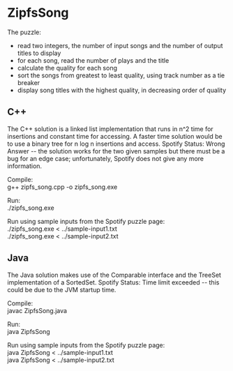 ZipfsSong
==============

The puzzle:
* read two integers, the number of input songs and the number of output titles to display
* for each song, read the number of plays and the title
* calculate the quality for each song
* sort the songs from greatest to least quality, using track number as a tie breaker
* display song titles with the highest quality, in decreasing order of quality


C++
---

The C++ solution is a linked list implementation that runs in n^2 time for insertions and constant time for accessing.  A faster time solution would be to use a binary tree for n log n insertions and access.  Spotify Status: Wrong Answer -- the solution works for the two given samples but there must be a bug for an edge case; unfortunately, Spotify does not give any more information.

Compile:  
g++ zipfs_song.cpp -o zipfs_song.exe

Run:  
./zipfs_song.exe

Run using sample inputs from the Spotify puzzle page:  
./zipfs_song.exe < ../sample-input1.txt  
./zipfs_song.exe < ../sample-input2.txt


Java
----

The Java solution makes use of the Comparable interface and the TreeSet implementation of a SortedSet.  Spotify Status: Time limit exceeded -- this could be due to the JVM startup time.

Compile:  
javac ZipfsSong.java

Run:  
java ZipfsSong

Run using sample inputs from the Spotify puzzle page:  
java ZipfsSong < ../sample-input1.txt  
java ZipfsSong < ../sample-input2.txt

